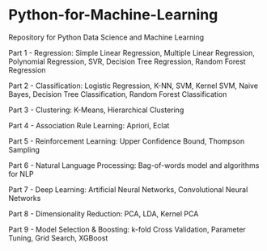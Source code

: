 # Python-for-Machine-Learning
Repository for Python Data Science and Machine Learning 

Part 1 - Regression: Simple Linear Regression, Multiple Linear Regression, Polynomial Regression, SVR, Decision Tree Regression, Random Forest Regression

Part 2 - Classification: Logistic Regression, K-NN, SVM, Kernel SVM, Naive Bayes, Decision Tree Classification, Random Forest Classification

Part 3 - Clustering: K-Means, Hierarchical Clustering

Part 4 - Association Rule Learning: Apriori, Eclat

Part 5 - Reinforcement Learning: Upper Confidence Bound, Thompson Sampling

Part 6 - Natural Language Processing: Bag-of-words model and algorithms for NLP

Part 7 - Deep Learning: Artificial Neural Networks, Convolutional Neural Networks

Part 8 - Dimensionality Reduction: PCA, LDA, Kernel PCA

Part 9 - Model Selection & Boosting: k-fold Cross Validation, Parameter Tuning, Grid Search, XGBoost
